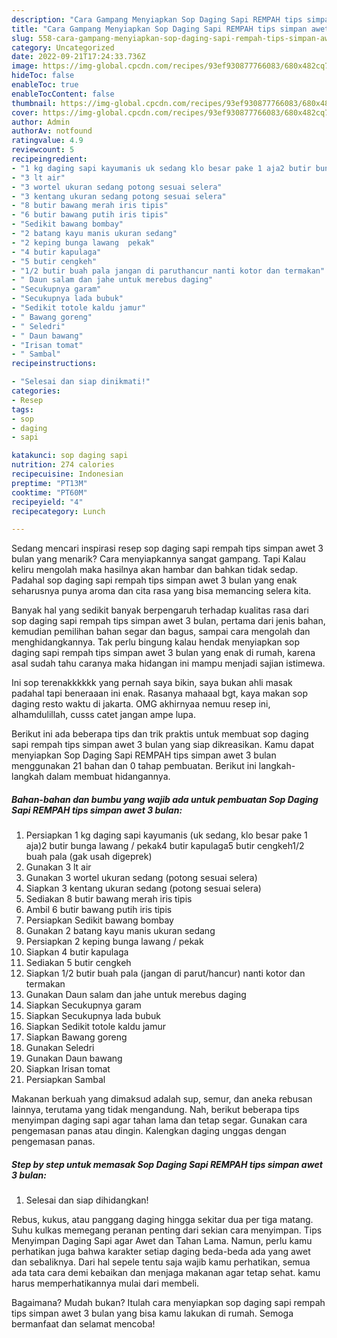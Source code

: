 ```yaml
---
description: "Cara Gampang Menyiapkan Sop Daging Sapi REMPAH tips simpan awet 3 bulan yang Bisa Manjain Lidah, Buat Buka Puasa Enak Banget"
title: "Cara Gampang Menyiapkan Sop Daging Sapi REMPAH tips simpan awet 3 bulan yang Bisa Manjain Lidah, Buat Buka Puasa Enak Banget"
slug: 558-cara-gampang-menyiapkan-sop-daging-sapi-rempah-tips-simpan-awet-3-bulan-yang-bisa-manjain-lidah-buat-buka-puasa-enak-banget
category: Uncategorized
date: 2022-09-21T17:24:33.736Z
image: https://img-global.cpcdn.com/recipes/93ef930877766083/680x482cq70/sop-daging-sapi-rempah-tips-simpan-awet-3-bulan-foto-resep-utama.jpg
hideToc: false
enableToc: true
enableTocContent: false
thumbnail: https://img-global.cpcdn.com/recipes/93ef930877766083/680x482cq70/sop-daging-sapi-rempah-tips-simpan-awet-3-bulan-foto-resep-utama.jpg
cover: https://img-global.cpcdn.com/recipes/93ef930877766083/680x482cq70/sop-daging-sapi-rempah-tips-simpan-awet-3-bulan-foto-resep-utama.jpg
author: Admin
authorAv: notfound
ratingvalue: 4.9
reviewcount: 5
recipeingredient:
- "1 kg daging sapi kayumanis uk sedang klo besar pake 1 aja2 butir bunga lawang  pekak4 butir kapulaga5 butir cengkeh12 buah pala gak usah digeprek"
- "3 lt air"
- "3 wortel ukuran sedang potong sesuai selera"
- "3 kentang ukuran sedang potong sesuai selera"
- "8 butir bawang merah iris tipis"
- "6 butir bawang putih iris tipis"
- "Sedikit bawang bombay"
- "2 batang kayu manis ukuran sedang"
- "2 keping bunga lawang  pekak"
- "4 butir kapulaga"
- "5 butir cengkeh"
- "1/2 butir buah pala jangan di paruthancur nanti kotor dan termakan"
- " Daun salam dan jahe untuk merebus daging"
- "Secukupnya garam"
- "Secukupnya lada bubuk"
- "Sedikit totole kaldu jamur"
- " Bawang goreng"
- " Seledri"
- " Daun bawang"
- "Irisan tomat"
- " Sambal"
recipeinstructions:

- "Selesai dan siap dinikmati!"
categories:
- Resep
tags:
- sop
- daging
- sapi

katakunci: sop daging sapi 
nutrition: 274 calories
recipecuisine: Indonesian
preptime: "PT13M"
cooktime: "PT60M"
recipeyield: "4"
recipecategory: Lunch

---
```



Sedang mencari inspirasi resep sop daging sapi rempah tips simpan awet 3 bulan yang menarik? Cara menyiapkannya sangat gampang. Tapi Kalau keliru mengolah maka hasilnya akan hambar dan bahkan tidak sedap. Padahal sop daging sapi rempah tips simpan awet 3 bulan yang enak seharusnya punya aroma dan cita rasa yang bisa memancing selera kita.


Banyak hal yang sedikit banyak berpengaruh terhadap kualitas rasa dari sop daging sapi rempah tips simpan awet 3 bulan, pertama dari jenis bahan, kemudian pemilihan bahan segar dan bagus, sampai cara mengolah dan menghidangkannya. Tak perlu bingung kalau hendak menyiapkan sop daging sapi rempah tips simpan awet 3 bulan yang enak di rumah, karena asal sudah tahu caranya maka hidangan ini mampu menjadi sajian istimewa.

Ini sop terenakkkkkk yang pernah saya bikin, saya bukan ahli masak padahal tapi beneraaan ini enak. Rasanya mahaaal bgt, kaya makan sop daging resto waktu di jakarta. OMG akhirnyaa nemuu resep ini, alhamdulillah, cusss catet jangan ampe lupa.


Berikut ini ada beberapa tips dan trik praktis untuk membuat sop daging sapi rempah tips simpan awet 3 bulan yang siap dikreasikan. Kamu dapat menyiapkan Sop Daging Sapi REMPAH tips simpan awet 3 bulan menggunakan 21 bahan dan 0 tahap pembuatan. Berikut ini langkah-langkah dalam membuat hidangannya.

<!--inarticleads1-->

##### Bahan-bahan dan bumbu yang wajib ada untuk pembuatan Sop Daging Sapi REMPAH tips simpan awet 3 bulan:

1. Persiapkan 1 kg daging sapi kayumanis (uk sedang, klo besar pake 1 aja)2 butir bunga lawang / pekak4 butir kapulaga5 butir cengkeh1/2 buah pala (gak usah digeprek)
1. Gunakan 3 lt air
1. Gunakan 3 wortel ukuran sedang (potong sesuai selera)
1. Siapkan 3 kentang ukuran sedang (potong sesuai selera)
1. Sediakan 8 butir bawang merah iris tipis
1. Ambil 6 butir bawang putih iris tipis
1. Persiapkan Sedikit bawang bombay
1. Gunakan 2 batang kayu manis ukuran sedang
1. Persiapkan 2 keping bunga lawang / pekak
1. Siapkan 4 butir kapulaga
1. Sediakan 5 butir cengkeh
1. Siapkan 1/2 butir buah pala (jangan di parut/hancur) nanti kotor dan termakan
1. Gunakan  Daun salam dan jahe untuk merebus daging
1. Siapkan Secukupnya garam
1. Siapkan Secukupnya lada bubuk
1. Siapkan Sedikit totole kaldu jamur
1. Siapkan  Bawang goreng
1. Gunakan  Seledri
1. Gunakan  Daun bawang
1. Siapkan Irisan tomat
1. Persiapkan  Sambal


Makanan berkuah yang dimaksud adalah sup, semur, dan aneka rebusan lainnya, terutama yang tidak mengandung. Nah, berikut beberapa tips menyimpan daging sapi agar tahan lama dan tetap segar. Gunakan cara pengemasan panas atau dingin. Kalengkan daging unggas dengan pengemasan panas. 

<!--inarticleads2-->

##### Step by step untuk memasak Sop Daging Sapi REMPAH tips simpan awet 3 bulan:


1. Selesai dan siap dihidangkan!

Rebus, kukus, atau panggang daging hingga sekitar dua per tiga matang. Suhu kulkas memegang peranan penting dari sekian cara menyimpan. Tips Menyimpan Daging Sapi agar Awet dan Tahan Lama. Namun, perlu kamu perhatikan juga bahwa karakter setiap daging beda-beda ada yang awet dan sebaliknya. Dari hal sepele tentu saja wajib kamu perhatikan, semua ada tata cara demi kebaikan dan menjaga makanan agar tetap sehat. kamu harus memperhatikannya mulai dari membeli. 

Bagaimana? Mudah bukan? Itulah cara menyiapkan sop daging sapi rempah tips simpan awet 3 bulan yang bisa kamu lakukan di rumah. Semoga bermanfaat dan selamat mencoba!

